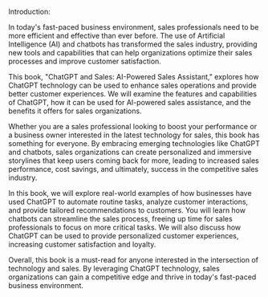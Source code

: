 Introduction:

In today's fast-paced business environment, sales professionals need to be more efficient and effective than ever before. The use of Artificial Intelligence (AI) and chatbots has transformed the sales industry, providing new tools and capabilities that can help organizations optimize their sales processes and improve customer satisfaction.

This book, "ChatGPT and Sales: AI-Powered Sales Assistant," explores how ChatGPT technology can be used to enhance sales operations and provide better customer experiences. We will examine the features and capabilities of ChatGPT, how it can be used for AI-powered sales assistance, and the benefits it offers for sales organizations.

Whether you are a sales professional looking to boost your performance or a business owner interested in the latest technology for sales, this book has something for everyone. By embracing emerging technologies like ChatGPT and chatbots, sales organizations can create personalized and immersive storylines that keep users coming back for more, leading to increased sales performance, cost savings, and ultimately, success in the competitive sales industry.

In this book, we will explore real-world examples of how businesses have used ChatGPT to automate routine tasks, analyze customer interactions, and provide tailored recommendations to customers. You will learn how chatbots can streamline the sales process, freeing up time for sales professionals to focus on more critical tasks. We will also discuss how ChatGPT can be used to provide personalized customer experiences, increasing customer satisfaction and loyalty.

Overall, this book is a must-read for anyone interested in the intersection of technology and sales. By leveraging ChatGPT technology, sales organizations can gain a competitive edge and thrive in today's fast-paced business environment.
